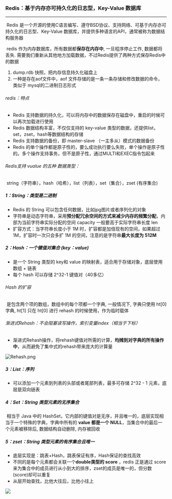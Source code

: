 ### Redis：基于内存亦可持久化的日志型，Key-Value 数据库

------

​	Redis 是一个开源的使用C语言编写、遵守BSD协议、支持网络、可基于内存亦可持久化的日志型、Key-Value 数据库，并提供多种语言的API，通常被称为数据结构服务器

​	redis 作为内存数据库，所有数据都**保存在内存中**, 一旦程序停止工作, 数据都将丢失. 需要我们重新从其他地方加载数据，不过Redis提供了两种方式保存Redis中的数据

1. dump.rdb 快照，把内存信息持久化磁盘上
2. 一种是存在aof文件中，aof 文件存储的是一条一条存储和修改数据的命令，类似于 mysql的二进制日志形式

###### redis：特点

- Redis 支持数据的持久化，可以将内存中的数据保存在磁盘中，重启的时候可以再次加载进行使用
- Redis 数据结构丰富，不仅仅支持的 key-value 类型的数据，还提供list，set，zset，hash等数据结构的存储
- Redis 支持数据的备份，即 master-slave （一主多从）模式的数据备份
- Redis 的单个操作都是原子性的，要么成功执行要么失败，单个操作是原子性的。多个操作支持事务，但不是原子性，通过MULTI和EXEC指令包起来

###### Redis支持 vualue 的五种 数据类型：

​	string（字符串），hash（哈希），list（列表），set（集合），zset  (有序集合)

##### 1：String：类型是二进制

- Redis 的 String 可以包含任何数据，比如jpg图片或者序列化的对象
- 字符串是动态字符串，采⽤**预分配冗余空间的⽅式来减少内存的频繁分配**，内部为当前字符串实际分配的空间 capacity ⼀般要⾼于实际字符串⻓度 len
- 扩容方式：当字符串⻓度⼩于 1M 时，扩容都是加倍现有的空间，如果超过 1M，扩容时⼀次只会多扩 1M 的空间，注意的是字符串**最⼤⻓度为 512M**

##### 2：Hash：一个键值对集合 (key：value)  

- 是一个 String 类型的 key和 value 的映射表，适合用于存储对象，底层使⽤数组 + 链表
- 每个 hash 可以存储 2^32-1 键值对（40多亿）

###### Hash 的扩容

​	是包含两个项的数组，数组中的每个项都⼀个字典, ⼀般情况下, 字典只使⽤ ht[0] 字典, ht[1] 只在 ht[0] 进⾏
rehash 的时候使用，作为临时载体

###### 渐进式Rehash：不会阻塞读写操作，索引变量index（相当于下标）

- 渐进式Rehash操作，将rehash键值对所需的计算，**均摊到对字典的所有操作中**，从而避免了集中式的rehash带来庞大的计算量

![Rehash.png](https://github.com/likang315/Java-and-Middleware/blob/master/Redis/Redis/Rehash.png?raw=true)

##### 3：List：序列

- 可以添加一个元素到列表的头部或者尾部列表，最多可存储  2^32 - 1 元素，底层是双向链表

##### 4：Set：String 类型元素的无序集合

​	相当于 Java 中的 HashSet，它内部的键值对是⽆序，并且唯⼀的，底层实现相当于⼀个特殊的字典，字典中所有的 **value 都是⼀个 NULL**，当集合中的最后⼀个元素被移除后, 数据结构⾃动删除, 内存被回收

##### 5：zset：String 类型元素的有序集合且唯一

- 底层实现是：跳表+Hash，跳表保证有序，Hash保证的查找高效
- 不同的是每个元素都会关联一个**double类型的 score** ，redis 正是通过 score 来为集合中的成员进行从小到大的排序，zset的成员是唯一的，但分数(score)却可以重复
- 从层开始查找，比他大往后，比他小往上

![](https://github.com/likang315/Java-and-Middleware/blob/master/Redis/Redis/Zset.png?raw=true)



